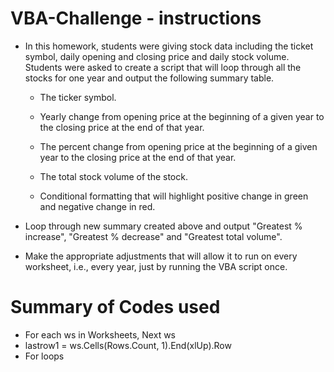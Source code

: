 # VBA-Challenge - instructions

* In this homework, students were giving stock data including the ticket symbol, daily opening and closing price and daily stock volume. Students were asked to create a script that will loop through all the stocks for one year and output the following summary table.

  * The ticker symbol.

  * Yearly change from opening price at the beginning of a given year to the closing price at the end of that year.

  * The percent change from opening price at the beginning of a given year to the closing price at the end of that year.

  * The total stock volume of the stock.

  * Conditional formatting that will highlight positive change in green and negative change in red.

* Loop through new summary created above and output "Greatest % increase", "Greatest % decrease" and "Greatest total volume". 


* Make the appropriate adjustments that will allow it to run on every worksheet, i.e., every year, just by running the VBA script once.

# Summary of Codes used
 * For each ws in Worksheets, Next ws
 * lastrow1 = ws.Cells(Rows.Count, 1).End(xlUp).Row
 * For loops

